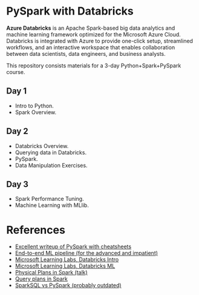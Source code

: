# PySpark with Databricks

**Azure Databricks** is an Apache Spark-based big data analytics and machine learning framework optimized for the Microsoft Azure Cloud.
Databricks is integrated with Azure to provide one-click setup, streamlined workflows, and an interactive workspace that enables collaboration between data scientists, data engineers, and business analysts.

This repository consists materials for a 3-day Python+Spark+PySpark course.


## Day 1
- Intro to Python. 
- Spark Overview.

## Day 2
- Databricks Overview.
- Querying data in Databricks.
- PySpark.
- Data Manipulation Exercises.

## Day 3
- Spark Performance Tuning.
- Machine Learning with MLlib.

# References
- [Excellent writeup of PySpark with cheatsheets](https://runawayhorse001.github.io/LearningApacheSpark/preface.html)
- [End-to-end ML pipeline (for the advanced and impatient)](https://github.com/colbyford/PyDataCLT_Jan2020)
- [Microsoft Learning Labs, Databricks Intro](https://github.com/MicrosoftLearning/databricks-intro)
- [Microsoft Learning Labs, Databricks ML](https://github.com/MicrosoftLearning/databricks-ml)
- [Physical Plans in Spark (talk)](https://www.youtube.com/watch?v=99fYi2mopbs)
- [Query plans in Spark](https://towardsdatascience.com/mastering-query-plans-in-spark-3-0-f4c334663aa4)
- [SparkSQL vs PySpark (probably outdated)](https://community.cloudera.com/t5/Community-Articles/Spark-RDDs-vs-DataFrames-vs-SparkSQL/ta-p/246547)